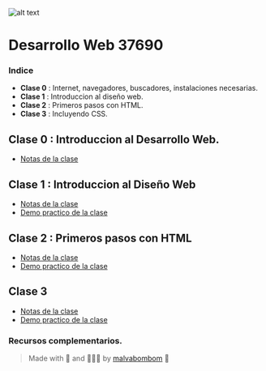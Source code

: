![alt text](https://github.com/malvabombom/desarrollo-web-37690/blob/main/source/wd3769.png)

# Desarrollo Web 37690



### Indice
* **Clase 0** : Internet, navegadores, buscadores, instalaciones necesarias.
* **Clase 1** : Introduccion al diseño web.
* **Clase 2** : Primeros pasos con HTML.
* **Clase 3** : Incluyendo CSS.


## Clase 0 : Introduccion al Desarrollo Web.

* [Notas de la clase](./00-clase)

## Clase 1 : Introduccion al Diseño Web

* [Notas de la clase]()
* [Demo practico de la clase]()

## Clase 2 : Primeros pasos con HTML

* [Notas de la clase]()
* [Demo practico de la clase]()

## Clase 3

* [Notas de la clase]()
* [Demo practico de la clase]()

### Recursos complementarios.


>  Made with 💖 and 🌮🌮🌮 by [malvabombom](https://github.com/malvabombom) 🤙
